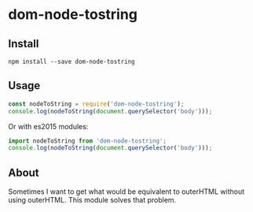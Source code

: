 dom-node-tostring
=================

Install
-------

`npm install --save dom-node-tostring`

Usage
-----

```javascript
const nodeToString = require('dom-node-tostring');
console.log(nodeToString(document.querySelector('body')));
```

Or with es2015 modules:

```javascript
import nodeToString from 'dom-node-tostring';
console.log(nodeToString(document.querySelector('body')));
```

About
-----

Sometimes I want to get what would be equivalent to outerHTML without using outerHTML. This module solves that problem.
